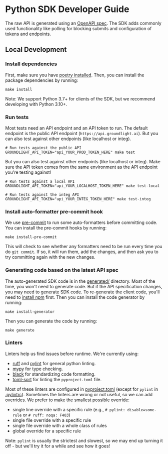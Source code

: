 # Python SDK Developer Guide

The raw API is generated using an [OpenAPI spec](spec/public-api.yaml). The SDK adds commonly used
functionality like polling for blocking submits and configuration of tokens and endpoints.

## Local Development

### Install dependencies

First, make sure you have [poetry installed](https://python-poetry.org/docs/#installation). Then,
you can install the package dependencies by running:

```shell
make install
```

Note: We support Python 3.7+ for clients of the SDK, but we recommend developing with Python 3.10+.

### Run tests

Most tests need an API endpoint and an API token to run. The default endpoint is the public API
endpoint (`https://api.groundlight.ai`). But you can also test against other endpoints (like
localhost or integ).

```shell
# Run tests against the public API
GROUNDLIGHT_API_TOKEN="api_YOUR_PROD_TOKEN_HERE" make test
```

But you can also test against other endpoints (like localhost or integ). Make sure the API token
comes from the same environment as the API endpoint you're testing against!

```shell
# Run tests against a local API
GROUNDLIGHT_API_TOKEN="api_YOUR_LOCALHOST_TOKEN_HERE" make test-local

# Run tests against the integ API
GROUNDLIGHT_API_TOKEN="api_YOUR_INTEG_TOKEN_HERE" make test-integ
```

### Install auto-formatter pre-commit hook

We use [pre-commit](https://pre-commit.com/) to run some auto-formatters before committing code. You
can install the pre-commit hooks by running:

```shell
make install-pre-commit
```

This will check to see whether any formatters need to be run every time you do `git commit`. If so,
it will run them, add the changes, and then ask you to try committing again with the new changes.

### Generating code based on the latest API spec

The auto-generated SDK code is in the [generated/](generated) directory. Most of the time, you won't
need to generate code. But if the API specification changes, you may need to generate SDK code. To
re-generate the client code, you'll need to [install npm](https://github.com/nvm-sh/nvm#intro)
first. Then you can install the code generator by running:

```shell
make install-generator
```

Then you can generate the code by running:

```shell
make generate
```

### Linters

Linters help us find issues before runtime. We're currently using:

- [ruff](https://beta.ruff.rs/docs/) and
  [pylint](https://pylint.readthedocs.io/en/latest/index.html) for general python linting.
- [mypy](https://mypy.readthedocs.io/en/stable/index.html) for type checking.
- [black](https://black.readthedocs.io/en/stable/index.html) for standardizing code formatting.
- [toml-sort](https://toml-sort.readthedocs.io/en/latest/) for linting the `pyproject.toml` file.

Most of these linters are configured in [pyproject.toml](pyproject.toml) (except for `pylint` in
[.pylintrc](.pylintrc)). Sometimes the linters are wrong or not useful, so we can add overrides. We
prefer to make the smallest possible override:

- single line override with a specific rule (e.g., `# pylint: disable=some-rule` or `# ruff: noqa: F403`)
- single file override with a specific rule
- single file override with a whole class of rules
- global override for a specific rule

Note: `pylint` is usually the strictest and slowest, so we may end up turning it off - but we'll try
it for a while and see how it goes!
